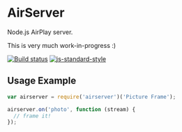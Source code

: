 # AirServer

Node.js AirPlay server.

This is very much work-in-progress :)

[![Build status](https://travis-ci.org/watson/airserver.svg?branch=master)](https://travis-ci.org/watson/airserver)
[![js-standard-style](https://img.shields.io/badge/code%20style-standard-brightgreen.svg?style=flat)](https://github.com/feross/standard)

## Usage Example

```javascript
var airserver = require('airserver')('Picture Frame');

airserver.on('photo', function (stream) {
  // frame it!
});
```
